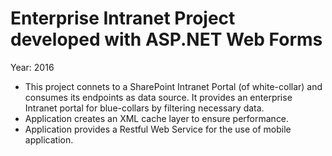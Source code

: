 Enterprise Intranet Project developed with ASP.NET Web Forms
===============
Year: 2016

- This project connets to a SharePoint Intranet Portal (of white-collar) and consumes its endpoints as data source. It provides an enterprise Intranet portal for blue-collars by filtering necessary data.
- Application creates an XML cache layer to ensure performance.
- Application provides a Restful Web Service for the use of mobile application.
